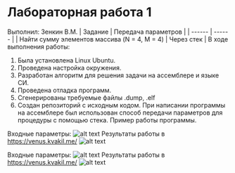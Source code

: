 # Лабораторная работа 1
Выполнил: Зенкин В.М.
| Задание | Передача параметров |
| ------ | ------ |
| Найти сумму элементов массива (N = 4, M = 4) | Через стек |
В ходе выполнения работы:
1. Была установлена Linux Ubuntu.
2. Проведена настройка окружения.
3. Разработан алгоритм для решения задачи на ассемблере и языке СИ.
4. Проведена отладка программ.
6. Сгенерированы требуемые файлы .dump, .elf
7. Создан репозиторий с исходным кодом.
При написании программы на ассемблере был использован способ передачи параметров для процедуры с помощью стека.
Пример работы программы.


Входные параметры:
![alt text](figures/in1.png)
Результаты работы в https://venus.kvakil.me/
![alt text](figures/out1.png)

Входные параметры:
![alt text](figures/in2.png)
Результаты работы в https://venus.kvakil.me/
![alt text](figures/out2.png)

